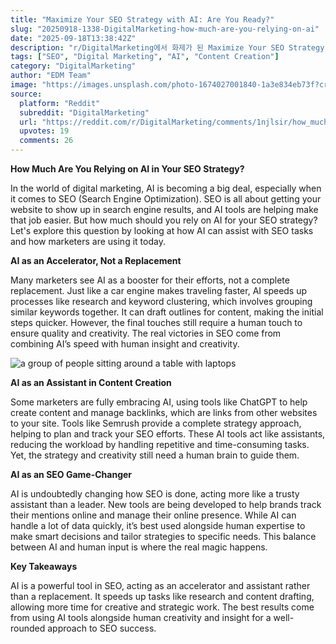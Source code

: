 ```yaml
---
title: "Maximize Your SEO Strategy with AI: Are You Ready?"
slug: "20250918-1338-DigitalMarketing-how-much-are-you-relying-on-ai"
date: "2025-09-18T13:38:42Z"
description: "r/DigitalMarketing에서 화제가 된 Maximize Your SEO Strategy with AI: Are You Ready?에 대한 깊이 있는 분석과 인사이트"
tags: ["SEO", "Digital Marketing", "AI", "Content Creation"]
category: "DigitalMarketing"
author: "EDM Team"
image: "https://images.unsplash.com/photo-1674027001840-1a3e834eb73f?crop=entropy&cs=tinysrgb&fit=max&fm=jpg&ixid=M3w3OTU0NDF8MHwxfHNlYXJjaHwzM3x8c2VvfGVufDF8MHx8fDE3NTgyMDI3MDh8MA&ixlib=rb-4.1.0&q=80&w=1080"
source:
  platform: "Reddit"
  subreddit: "DigitalMarketing"
  url: "https://reddit.com/r/DigitalMarketing/comments/1njlsir/how_much_are_you_relying_on_ai_in_your_seo/"
  upvotes: 19
  comments: 26
---
```


**How Much Are You Relying on AI in Your SEO Strategy?**

In the world of digital marketing, AI is becoming a big deal, especially when it comes to SEO (Search Engine Optimization). SEO is all about getting your website to show up in search engine results, and AI tools are helping make that job easier. But how much should you rely on AI for your SEO strategy? Let's explore this question by looking at how AI can assist with SEO tasks and how marketers are using it today.

**AI as an Accelerator, Not a Replacement**

Many marketers see AI as a booster for their efforts, not a complete replacement. Just like a car engine makes traveling faster, AI speeds up processes like research and keyword clustering, which involves grouping similar keywords together. It can draft outlines for content, making the initial steps quicker. However, the final touches still require a human touch to ensure quality and creativity. The real victories in SEO come from combining AI’s speed with human insight and creativity.

![a group of people sitting around a table with laptops](https://images.unsplash.com/photo-1709715357520-5e1047a2b691?crop=entropy&cs=tinysrgb&fit=max&fm=jpg&ixid=M3w3OTU0NDF8MHwxfHNlYXJjaHwyfHxidXNpbmVzcyUyMG1lZXRpbmd8ZW58MXwwfHx8MTc1ODIwMjcwOXww&ixlib=rb-4.1.0&q=80&w=1080)

**AI as an Assistant in Content Creation**

Some marketers are fully embracing AI, using tools like ChatGPT to help create content and manage backlinks, which are links from other websites to your site. Tools like Semrush provide a complete strategy approach, helping to plan and track your SEO efforts. These AI tools act like assistants, reducing the workload by handling repetitive and time-consuming tasks. Yet, the strategy and creativity still need a human brain to guide them.

**AI as an SEO Game-Changer**

AI is undoubtedly changing how SEO is done, acting more like a trusty assistant than a leader. New tools are being developed to help brands track their mentions online and manage their online presence. While AI can handle a lot of data quickly, it’s best used alongside human expertise to make smart decisions and tailor strategies to specific needs. This balance between AI and human input is where the real magic happens.

**Key Takeaways**

AI is a powerful tool in SEO, acting as an accelerator and assistant rather than a replacement. It speeds up tasks like research and content drafting, allowing more time for creative and strategic work. The best results come from using AI tools alongside human creativity and insight for a well-rounded approach to SEO success.